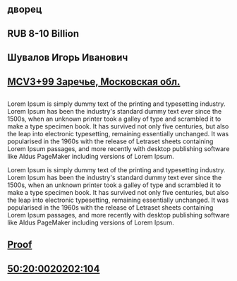 ## дворец

## RUB 8-10 Billion

## Шувалов Игорь Иванович

## [MCV3+99 Заречье, Московская обл.](https://www.google.ru/maps/@58.0906562,40.3437635,6z)

## 

Lorem Ipsum is simply dummy text of the printing and typesetting industry. Lorem Ipsum has been the industry's standard dummy text ever since the 1500s, when an unknown printer took a galley of type and scrambled it to make a type specimen book. It has survived not only five centuries, but also the leap into electronic typesetting, remaining essentially unchanged. It was popularised in the 1960s with the release of Letraset sheets containing Lorem Ipsum passages, and more recently with desktop publishing software like Aldus PageMaker including versions of Lorem Ipsum.

Lorem Ipsum is simply dummy text of the printing and typesetting industry. Lorem Ipsum has been the industry's standard dummy text ever since the 1500s, when an unknown printer took a galley of type and scrambled it to make a type specimen book. It has survived not only five centuries, but also the leap into electronic typesetting, remaining essentially unchanged. It was popularised in the 1960s with the release of Letraset sheets containing Lorem Ipsum passages, and more recently with desktop publishing software like Aldus PageMaker including versions of Lorem Ipsum.

## [Proof](https://www.youtube.com/watch?v=rbRoZyuOijk)

## [50:20:0020202:104](https://egrp365.ru/map/?x=55.693764371412165&y=37.403345935330954&zoom=18&layer=2&ref=bq)

